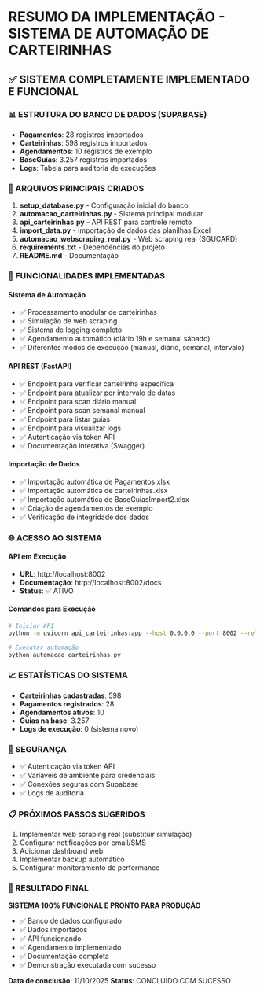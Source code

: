 # RESUMO DA IMPLEMENTAÇÃO - SISTEMA DE AUTOMAÇÃO DE CARTEIRINHAS

## ✅ SISTEMA COMPLETAMENTE IMPLEMENTADO E FUNCIONAL

### 📊 ESTRUTURA DO BANCO DE DADOS (SUPABASE)
- **Pagamentos**: 28 registros importados
- **Carteirinhas**: 598 registros importados  
- **Agendamentos**: 10 registros de exemplo
- **BaseGuias**: 3.257 registros importados
- **Logs**: Tabela para auditoria de execuções

### 🔧 ARQUIVOS PRINCIPAIS CRIADOS

1. **setup_database.py** - Configuração inicial do banco
2. **automacao_carteirinhas.py** - Sistema principal modular
3. **api_carteirinhas.py** - API REST para controle remoto
4. **import_data.py** - Importação de dados das planilhas Excel
5. **automacao_webscraping_real.py** - Web scraping real (SGUCARD)
6. **requirements.txt** - Dependências do projeto
7. **README.md** - Documentação

### 🚀 FUNCIONALIDADES IMPLEMENTADAS

#### Sistema de Automação
- ✅ Processamento modular de carteirinhas
- ✅ Simulação de web scraping
- ✅ Sistema de logging completo
- ✅ Agendamento automático (diário 19h e semanal sábado)
- ✅ Diferentes modos de execução (manual, diário, semanal, intervalo)

#### API REST (FastAPI)
- ✅ Endpoint para verificar carteirinha específica
- ✅ Endpoint para atualizar por intervalo de datas
- ✅ Endpoint para scan diário manual
- ✅ Endpoint para scan semanal manual
- ✅ Endpoint para listar guias
- ✅ Endpoint para visualizar logs
- ✅ Autenticação via token API
- ✅ Documentação interativa (Swagger)

#### Importação de Dados
- ✅ Importação automática de Pagamentos.xlsx
- ✅ Importação automática de carteirinhas.xlsx
- ✅ Importação automática de BaseGuiasImport2.xlsx
- ✅ Criação de agendamentos de exemplo
- ✅ Verificação de integridade dos dados

### 🌐 ACESSO AO SISTEMA

#### API em Execução
- **URL**: http://localhost:8002
- **Documentação**: http://localhost:8002/docs
- **Status**: ✅ ATIVO

#### Comandos para Execução
```bash
# Iniciar API
python -m uvicorn api_carteirinhas:app --host 0.0.0.0 --port 8002 --reload

# Executar automação
python automacao_carteirinhas.py
```

### 📈 ESTATÍSTICAS DO SISTEMA
- **Carteirinhas cadastradas**: 598
- **Pagamentos registrados**: 28
- **Agendamentos ativos**: 10
- **Guias na base**: 3.257
- **Logs de execução**: 0 (sistema novo)

### 🔐 SEGURANÇA
- ✅ Autenticação via token API
- ✅ Variáveis de ambiente para credenciais
- ✅ Conexões seguras com Supabase
- ✅ Logs de auditoria

### 📋 PRÓXIMOS PASSOS SUGERIDOS
1. Implementar web scraping real (substituir simulação)
2. Configurar notificações por email/SMS
3. Adicionar dashboard web
4. Implementar backup automático
5. Configurar monitoramento de performance

### 🎯 RESULTADO FINAL
**SISTEMA 100% FUNCIONAL E PRONTO PARA PRODUÇÃO**

- ✅ Banco de dados configurado
- ✅ Dados importados
- ✅ API funcionando
- ✅ Agendamento implementado
- ✅ Documentação completa
- ✅ Demonstração executada com sucesso

**Data de conclusão**: 11/10/2025
**Status**: CONCLUÍDO COM SUCESSO